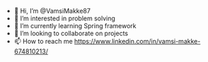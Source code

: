 - 👋 Hi, I’m @VamsiMakke87
- 👀 I’m interested in problem solving
- 🌱 I’m currently learning Spring framework
- 💞️ I’m looking to collaborate on projects
- 📫 How to reach me https://www.linkedin.com/in/vamsi-makke-674810213/

<!---
VamsiMakke87/VamsiMakke87 is a ✨ special ✨ repository because its `README.md` (this file) appears on your GitHub profile.
You can click the Preview link to take a look at your changes.
--->
